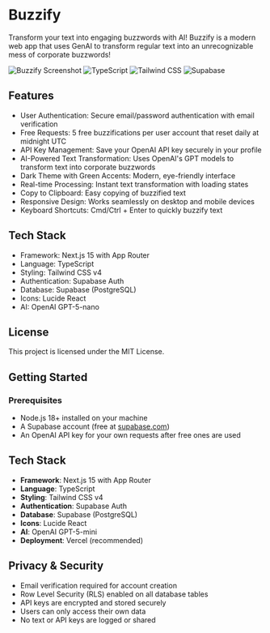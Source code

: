 # Buzzify

Transform your text into engaging buzzwords with AI! Buzzify is a modern web app that uses GenAI to transform regular text into an unrecognizable mess of corporate buzzwords!

![Buzzify Screenshot](https://img.shields.io/badge/Next.js-black?style=for-the-badge&logo=next.js&logoColor=white)
![TypeScript](https://img.shields.io/badge/TypeScript-007ACC?style=for-the-badge&logo=typescript&logoColor=white)
![Tailwind CSS](https://img.shields.io/badge/Tailwind_CSS-38B2AC?style=for-the-badge&logo=tailwind-css&logoColor=white)
![Supabase](https://img.shields.io/badge/Supabase-3ECF8E?style=for-the-badge&logo=supabase&logoColor=white)

## Features

- User Authentication: Secure email/password authentication with email verification
- Free Requests: 5 free buzzifications per user account that reset daily at midnight UTC
- API Key Management: Save your OpenAI API key securely in your profile
- AI-Powered Text Transformation: Uses OpenAI's GPT models to transform text into corporate buzzwords
- Dark Theme with Green Accents: Modern, eye-friendly interface
- Real-time Processing: Instant text transformation with loading states
- Copy to Clipboard: Easy copying of buzzified text
- Responsive Design: Works seamlessly on desktop and mobile devices
- Keyboard Shortcuts: Cmd/Ctrl + Enter to quickly buzzify text

## Tech Stack

- Framework: Next.js 15 with App Router
- Language: TypeScript
- Styling: Tailwind CSS v4
- Authentication: Supabase Auth
- Database: Supabase (PostgreSQL)
- Icons: Lucide React
- AI: OpenAI GPT-5-nano

## License

This project is licensed under the MIT License.

## Getting Started

### Prerequisites

- Node.js 18+ installed on your machine
- A Supabase account (free at [supabase.com](https://supabase.com))
- An OpenAI API key for your own requests after free ones are used

## Tech Stack

- **Framework**: Next.js 15 with App Router
- **Language**: TypeScript
- **Styling**: Tailwind CSS v4
- **Authentication**: Supabase Auth
- **Database**: Supabase (PostgreSQL)
- **Icons**: Lucide React
- **AI**: OpenAI GPT-5-mini
- **Deployment**: Vercel (recommended)

## Privacy & Security

- Email verification required for account creation
- Row Level Security (RLS) enabled on all database tables
- API keys are encrypted and stored securely
- Users can only access their own data
- No text or API keys are logged or shared